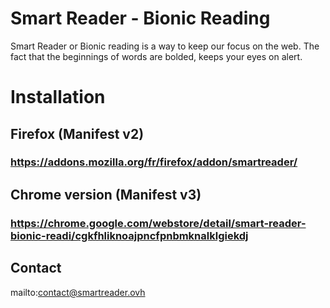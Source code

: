 # Smart Reader - Bionic Reading
Smart Reader or Bionic reading is a way to keep our focus on the web.
The fact that the beginnings of words are bolded, keeps your eyes on alert.

# Installation
## Firefox (Manifest v2)
### https://addons.mozilla.org/fr/firefox/addon/smartreader/

## Chrome version (Manifest v3)
### https://chrome.google.com/webstore/detail/smart-reader-bionic-readi/cgkfhliknoajpncfpnbmknalklgiekdj

## Contact
mailto:contact@smartreader.ovh
